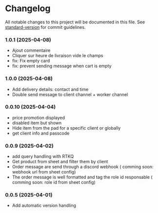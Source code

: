 # Changelog

All notable changes to this project will be documented in this file. See [standard-version](https://github.com/conventional-changelog/standard-version) for commit guidelines.

### 1.0.1 (2025-04-08)
- Ajout commentaire
- Cliquer sur heure de livraison vide le champs
- fix: Fix empty card
- fix: prevent sending message when cart is empty

### 1.0.0 (2025-04-08)

- Add delivery details: contact and time
- Double send message to client channel + worker channel

### 0.0.10 (2025-04-04)

- price promotion displayed
- disabled item but shown
- Hide item from the pad for a specific client or globally
- get client info and passcode

### 0.0.9 (2025-04-02)

- add query handling with RTKQ
- Get product from sheet and filter them by client
- Order message are send through a discord webhook ( comming soon: webhook url from sheet config)
- The order message is well formatted and tag the role id responsable ( comming soon: role id from sheet config)

### 0.0.5 (2025-04-01)

- Add automatic version handling
